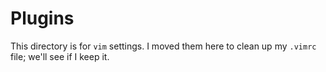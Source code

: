 # Plugins
This directory is for `vim` settings. I moved them here to clean up my `.vimrc`
file; we'll see if I keep it.

